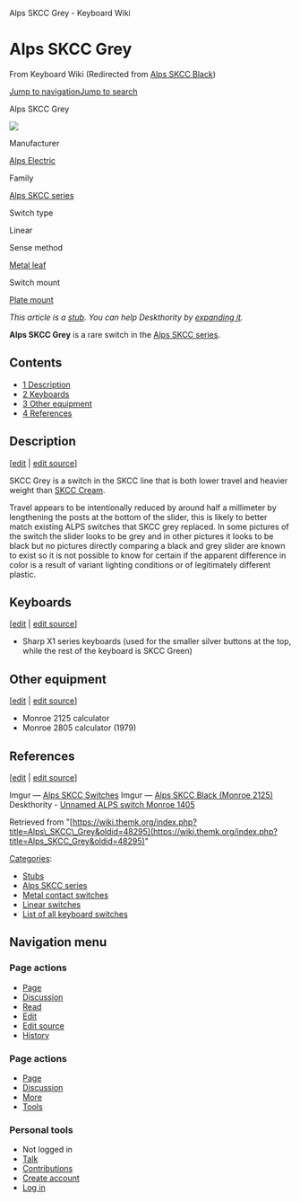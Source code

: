 Alps SKCC Grey - Keyboard Wiki

Alps SKCC Grey
==============

From Keyboard Wiki (Redirected from [Alps SKCC Black](https://wiki.themk.org/index.php?title=Alps_SKCC_Black&redirect=no "Alps SKCC Black")) 

[Jump to navigation](https://wiki.themk.org/index.php/Alps_SKCC_Black#column-one)[Jump to search](https://wiki.themk.org/index.php/Alps_SKCC_Black#searchInput)

Alps SKCC Grey

[![](https://wiki.themk.org/images/thumb/1/15/ALPS_SKCC_grey.jpg/500px-ALPS_SKCC_grey.jpg)](https://wiki.themk.org/index.php/File:ALPS_SKCC_grey.jpg)

Manufacturer

[Alps Electric](https://wiki.themk.org/index.php/Alps_Electric "Alps Electric")

Family

[Alps SKCC series](https://wiki.themk.org/index.php/Alps_SKCC_series "Alps SKCC series")

Switch type

Linear

Sense method

[Metal leaf](https://wiki.themk.org/index.php/Metal_leaf "Metal leaf")

Switch mount

[Plate mount](https://wiki.themk.org/index.php/Plate_mount "Plate mount")

*This article is a [stub](https://wiki.themk.org/index.php/Deskthority:stub "Deskthority:stub"). You can help Deskthority by [expanding it](https://wiki.themk.org/index.php?title=Alps_SKCC_Grey&action=edit).*

**Alps SKCC Grey** is a rare switch in the [Alps SKCC series](https://wiki.themk.org/index.php/Alps_SKCC_series "Alps SKCC series").

Contents
--------

*   [1  Description](https://wiki.themk.org/index.php/Alps_SKCC_Black#Description)
*   [2  Keyboards](https://wiki.themk.org/index.php/Alps_SKCC_Black#Keyboards)
*   [3  Other equipment](https://wiki.themk.org/index.php/Alps_SKCC_Black#Other_equipment)
*   [4  References](https://wiki.themk.org/index.php/Alps_SKCC_Black#References)

Description
-----------

\[[edit](https://wiki.themk.org/index.php?title=Alps_SKCC_Grey&veaction=edit&section=1 "Edit section: Description") | [edit source](https://wiki.themk.org/index.php?title=Alps_SKCC_Grey&action=edit&section=1 "Edit section's source code: Description")\]

SKCC Grey is a switch in the SKCC line that is both lower travel and heavier weight than [SKCC Cream](https://wiki.themk.org/index.php/Alps_SKCC_Cream "Alps SKCC Cream").

Travel appears to be intentionally reduced by around half a millimeter by lengthening the posts at the bottom of the slider, this is likely to better match existing ALPS switches that SKCC grey replaced.<ref name="Deskthority-25106" /> In some pictures of the switch the slider looks to be grey and in other pictures it looks to be black but no pictures directly comparing a black and grey slider are known to exist so it is not possible to know for certain if the apparent difference in color is a result of variant lighting conditions or of legitimately different plastic.<ref name="Imgur-2125"/>

Keyboards
---------

\[[edit](https://wiki.themk.org/index.php?title=Alps_SKCC_Grey&veaction=edit&section=2 "Edit section: Keyboards") | [edit source](https://wiki.themk.org/index.php?title=Alps_SKCC_Grey&action=edit&section=2 "Edit section's source code: Keyboards")\]

*   Sharp X1 series keyboards (used for the smaller silver buttons at the top, while the rest of the keyboard is SKCC Green)

Other equipment
---------------

\[[edit](https://wiki.themk.org/index.php?title=Alps_SKCC_Grey&veaction=edit&section=3 "Edit section: Other equipment") | [edit source](https://wiki.themk.org/index.php?title=Alps_SKCC_Grey&action=edit&section=3 "Edit section's source code: Other equipment")\]

*   Monroe 2125 calculator<ref name="Imgur-2125" />
*   Monroe 2805 calculator (1979)<ref name="Imgur-2805" />

References
----------

\[[edit](https://wiki.themk.org/index.php?title=Alps_SKCC_Grey&veaction=edit&section=4 "Edit section: References") | [edit source](https://wiki.themk.org/index.php?title=Alps_SKCC_Grey&action=edit&section=4 "Edit section's source code: References")\]

<references> <ref name="Imgur-2805">Imgur — [Alps SKCC Switches](http://imgur.com/a/BUJCJ)</ref> <ref name="Imgur-2125">Imgur — [Alps SKCC Black (Monroe 2125)](https://imgur.com/a/nk7g0)</ref> <ref name="Deskthority-25106">Deskthority - [Unnamed ALPS switch Monroe 1405](https://deskthority.net/viewtopic.php?f=62&t=25106)</ref> </references>

Retrieved from "[https://wiki.themk.org/index.php?title=Alps\_SKCC\_Grey&oldid=48295](https://wiki.themk.org/index.php?title=Alps_SKCC_Grey&oldid=48295)"

[Categories](https://wiki.themk.org/index.php/Special:Categories "Special:Categories"):

*   [Stubs](https://wiki.themk.org/index.php/Category:Stubs "Category:Stubs")
*   [Alps SKCC series](https://wiki.themk.org/index.php/Category:Alps_SKCC_series "Category:Alps SKCC series")
*   [Metal contact switches](https://wiki.themk.org/index.php/Category:Metal_contact_switches "Category:Metal contact switches")
*   [Linear switches](https://wiki.themk.org/index.php/Category:Linear_switches "Category:Linear switches")
*   [List of all keyboard switches](https://wiki.themk.org/index.php/Category:List_of_all_keyboard_switches "Category:List of all keyboard switches")

Navigation menu
---------------

### Page actions

*   [Page](https://wiki.themk.org/index.php/Alps_SKCC_Grey "View the content page [c]")
*   [Discussion](https://wiki.themk.org/index.php?title=Talk:Alps_SKCC_Grey&action=edit&redlink=1 "Discussion about the content page (page does not exist) [t]")
*   [Read](https://wiki.themk.org/index.php/Alps_SKCC_Grey)
*   [Edit](https://wiki.themk.org/index.php?title=Alps_SKCC_Grey&veaction=edit "Edit this page [v]")
*   [Edit source](https://wiki.themk.org/index.php?title=Alps_SKCC_Grey&action=edit "Edit the source code of this page [e]")
*   [History](https://wiki.themk.org/index.php?title=Alps_SKCC_Grey&action=history "Past revisions of this page [h]")

### Page actions

*   [Page](https://wiki.themk.org/index.php/Alps_SKCC_Grey "Page")
*   [Discussion](https://wiki.themk.org/index.php?title=Talk:Alps_SKCC_Grey&action=edit&redlink=1 " (page does not exist)")
*   [More](https://wiki.themk.org/index.php/Alps_SKCC_Black#p-cactions)
*   [Tools](https://wiki.themk.org/index.php/Alps_SKCC_Black#p-tb "Tools")

### Personal tools

*   Not logged in
*   [Talk](https://wiki.themk.org/index.php/Special:MyTalk "Discussion about edits from this IP address [n]")
*   [Contributions](https://wiki.themk.org/index.php/Special:MyContributions "A list of edits made from this IP address [y]")
*   [Create account](https://wiki.themk.org/index.php?title=Special:CreateAccount&returnto=Alps+SKCC+Grey "You are encouraged to create an account and log in; however, it is not mandatory")
*   [Log in](https://wiki.themk.org/index.php?title=Special:UserLogin&returnto=Alps+SKCC+Grey "You are encouraged to log in; however, it is not mandatory [o]")

[](https://wiki.themk.org/index.php/Main_Page) [](https://wiki.themk.org/index.php/Alps_SKCC_Black#sidebar "Jump to navigation")[](https://wiki.themk.org/index.php/Alps_SKCC_Black#p-personal "user tools")[](https://wiki.themk.org/index.php/Alps_SKCC_Black#globalWrapper "back to top")